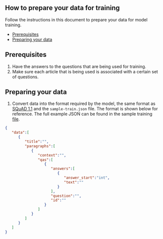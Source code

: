 ## How to prepare your data for training

Follow the instructions in this document to prepare your data for model training.
- [Prerequisites](#prerequisites)
- [Preparing your data](#preparing-your-data)

## Prerequisites
1. Have the answers to the questions that are being used for training.
2. Make sure each article that is being used is associated with a certain set of questions.

## Preparing your data
1. Convert data into the format required by the model, the same format as [SQuAD 1.1](https://rajpurkar.github.io/SQuAD-explorer/) and the `sample-train.json` file.
The format is shown below for reference. The full example JSON can be found in the sample training [file](../../training/sample_training_data/sample-train.json).

```json
{
   "data":[
      {
         "title":"",
         "paragraphs":[
            {
               "context":"",
               "qas":[
                  {
                     "answers":[
                        {
                           "answer_start":"int",
                           "text":""
                        }
                     ],
                     "question":"",
                     "id":""
                  }
               ]
            }
         ]
      }
   ]
}
```
